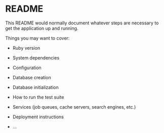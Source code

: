 # README

This README would normally document whatever steps are necessary to get the
application up and running.

Things you may want to cover:

* Ruby version

* System dependencies

* Configuration

* Database creation

* Database initialization

* How to run the test suite

* Services (job queues, cache servers, search engines, etc.)

* Deployment instructions

* ...


<!-- rails g scaffold posts title:string description:string keywords:string  -->
<!-- rails db:migrate -->
<!-- rails g controller home about -->
<!-- active_storage  is to manage file uploads in Rails applications -->

<!-- bundle install -->
<!-- rails generate devise:install -->

<!-- rails g devise user -->

<!-- rails g migration AddUserIdToPosts user_id:string to create a new column -->

<!-- rails g devise:controllers users -> if want to customize devise controllers -->
